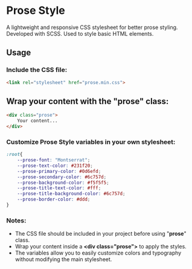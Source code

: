 # Prose Style

A lightweight and responsive CSS stylesheet for better prose styling. Developed with SCSS. Used to style basic HTML elements.

## Usage

### Include the CSS file:

```html
<link rel="stylesheet" href="prose.min.css">
```

## Wrap your content with the "prose" class:

```html
<div class="prose">
    Your content...
</div>
```

### Customize Prose Style variables in your own stylesheet:

```css
:root{
    --prose-font: "Montserrat";
    --prose-text-color: #231f20;
    --prose-primary-color: #0d6efd;
    --prose-secondary-color: #6c757d;
    --prose-background-color: #f5f5f5;
    --prose-title-text-color: #fff;
    --prose-title-background-color: #6c757d;
    --prose-border-color: #ddd;
}
```

### Notes:

* The CSS file should be included in your project before using "**prose**" class.
* Wrap your content inside a **&lt;div class="prose"&gt;** to apply the styles.
* The variables allow you to easily customize colors and typography without modifying the main stylesheet.